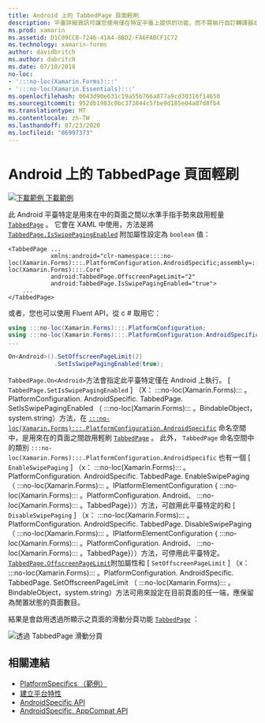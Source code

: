 ```yaml
---
title: Android 上的 TabbedPage 頁面輕刷
description: 平臺詳細資訊可讓您使用僅在特定平臺上提供的功能，而不需執行自訂轉譯器或效果。 本文說明如何使用 Android 平臺特定的，以在 TabbedPage 的頁面之間以水準手指手勢進行輕量。
ms.prod: xamarin
ms.assetid: D1C09CCB-7246-41A4-8BD2-FA6FABCF1C72
ms.technology: xamarin-forms
author: davidbritch
ms.author: dabritch
ms.date: 07/10/2018
no-loc:
- ':::no-loc(Xamarin.Forms):::'
- ':::no-loc(Xamarin.Essentials):::'
ms.openlocfilehash: 0043d90e631c19a55b766a877a9cd30316f14650
ms.sourcegitcommit: 952db1983c0bc373844c5fbe9d185e04a87d8fb4
ms.translationtype: MT
ms.contentlocale: zh-TW
ms.lasthandoff: 07/23/2020
ms.locfileid: "86997373"
---
```

# <a name="tabbedpage-page-swiping-on-android"></a>Android 上的 TabbedPage 頁面輕刷

[![下載範例](~/media/shared/download.png) 下載範例](https://docs.microsoft.com/samples/xamarin/xamarin-forms-samples/userinterface-platformspecifics)

此 Android 平臺特定是用來在中的頁面之間以水準手指手勢來啟用輕量 [`TabbedPage`](xref::::no-loc(Xamarin.Forms):::.TabbedPage) 。 它會在 XAML 中使用，方法是將 [`TabbedPage.IsSwipePagingEnabled`](xref::::no-loc(Xamarin.Forms):::.PlatformConfiguration.AndroidSpecific.TabbedPage.IsSwipePagingEnabledProperty) 附加屬性設定為 `boolean` 值：

```xaml
<TabbedPage ...
            xmlns:android="clr-namespace::::no-loc(Xamarin.Forms):::.PlatformConfiguration.AndroidSpecific;assembly=:::no-loc(Xamarin.Forms):::.Core"
            android:TabbedPage.OffscreenPageLimit="2"
            android:TabbedPage.IsSwipePagingEnabled="true">
    ...
</TabbedPage>
```

或者，您也可以使用 Fluent API，從 c # 取用它：

```csharp
using :::no-loc(Xamarin.Forms):::.PlatformConfiguration;
using :::no-loc(Xamarin.Forms):::.PlatformConfiguration.AndroidSpecific;
...

On<Android>().SetOffscreenPageLimit(2)
             .SetIsSwipePagingEnabled(true);
```

`TabbedPage.On<Android>`方法會指定此平臺特定僅在 Android 上執行。 [ `TabbedPage.SetIsSwipePagingEnabled` ] （X： :::no-loc(Xamarin.Forms)::: 。PlatformConfiguration. AndroidSpecific. TabbedPage. SetIsSwipePagingEnabled （ :::no-loc(Xamarin.Forms)::: 。BindableObject，system.string）方法，在 [`:::no-loc(Xamarin.Forms):::.PlatformConfiguration.AndroidSpecific`](xref::::no-loc(Xamarin.Forms):::.PlatformConfiguration.AndroidSpecific) 命名空間中，是用來在的頁面之間啟用輕刷 [`TabbedPage`](xref::::no-loc(Xamarin.Forms):::.TabbedPage) 。 此外， `TabbedPage` 命名空間中的類別 `:::no-loc(Xamarin.Forms):::.PlatformConfiguration.AndroidSpecific` 也有一個 [ `EnableSwipePaging` ] （x： :::no-loc(Xamarin.Forms)::: 。PlatformConfiguration. AndroidSpecific. TabbedPage. EnableSwipePaging （ :::no-loc(Xamarin.Forms)::: 。IPlatformElementConfiguration { :::no-loc(Xamarin.Forms)::: 。PlatformConfiguration. Android、 :::no-loc(Xamarin.Forms)::: 。TabbedPage}））方法，可啟用此平臺特定的和 [ `DisableSwipePaging` ] （x： :::no-loc(Xamarin.Forms)::: 。PlatformConfiguration. AndroidSpecific. TabbedPage. DisableSwipePaging （ :::no-loc(Xamarin.Forms)::: 。IPlatformElementConfiguration { :::no-loc(Xamarin.Forms)::: 。PlatformConfiguration. Android、 :::no-loc(Xamarin.Forms)::: 。TabbedPage}））方法，可停用此平臺特定。 [`TabbedPage.OffscreenPageLimit`](xref::::no-loc(Xamarin.Forms):::.PlatformConfiguration.AndroidSpecific.TabbedPage.OffscreenPageLimitProperty)附加屬性和 [ `SetOffscreenPageLimit` ] （x： :::no-loc(Xamarin.Forms)::: 。PlatformConfiguration. AndroidSpecific. TabbedPage. SetOffscreenPageLimit （ :::no-loc(Xamarin.Forms)::: 。BindableObject，system.string）方法可用來設定在目前頁面的任一端，應保留為閒置狀態的頁面數目。

結果是會啟用透過所顯示之頁面的滑動分頁功能 [`TabbedPage`](xref::::no-loc(Xamarin.Forms):::.TabbedPage) ：

![透過 TabbedPage 滑動分頁](tabbedpage-page-swiping-images/tabbedpage-swipe.png)

## <a name="related-links"></a>相關連結

- [PlatformSpecifics （範例）](https://docs.microsoft.com/samples/xamarin/xamarin-forms-samples/userinterface-platformspecifics)
- [建立平台特性](~/xamarin-forms/platform/platform-specifics/index.md#creating-platform-specifics)
- [AndroidSpecific API](xref::::no-loc(Xamarin.Forms):::.PlatformConfiguration.AndroidSpecific)
- [AndroidSpecific. AppCompat API](xref::::no-loc(Xamarin.Forms):::.PlatformConfiguration.AndroidSpecific.AppCompat)

